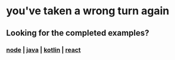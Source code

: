 # you've taken a wrong turn again

## Looking for the completed examples?

### [node](/3_examples/node) | [java](/3_examples/java) | [kotlin](/3_examples/kotlin) | [react](/3_examples/react)
